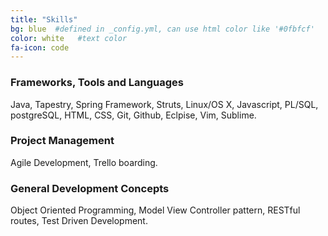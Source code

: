 ```yaml
---
title: "Skills"
bg: blue  #defined in _config.yml, can use html color like '#0fbfcf'
color: white   #text color
fa-icon: code
---
```


### Frameworks, Tools and Languages

Java, Tapestry, Spring Framework, Struts, Linux/OS X, Javascript, PL/SQL, postgreSQL, HTML, CSS, Git, Github, Eclpise, Vim, Sublime.

### Project Management

Agile Development, Trello boarding.

### General Development Concepts

Object Oriented Programming, Model View Controller pattern, RESTful routes, Test Driven Development.


